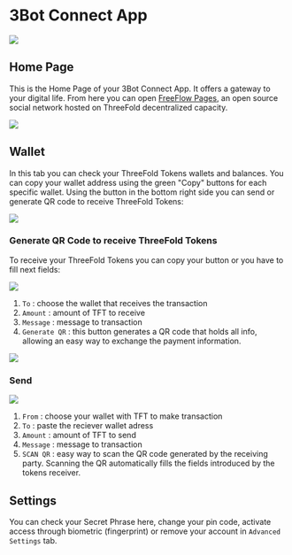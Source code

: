 <!--- original content: https://github.com/threefoldfoundation/info_threefold/tree/development/src/docs/token/apps_wallets --->
# 3Bot Connect App

![](./img/3bot_intro.png)

## Home Page

This is the Home Page of your 3Bot Connect App. It offers a gateway to your digital life. From here you can open  [FreeFlow Pages](https://freeflowpages.com/), an open source social network hosted on ThreeFold decentralized capacity. 

![](./img/3bot_home_page.png )

## Wallet

In this tab you can check your ThreeFold Tokens wallets and balances. You can copy your wallet address using the green "Copy" buttons for each specific wallet. Using the button in the bottom right side you can send or generate QR code to receive ThreeFold Tokens:

![](./img/3bot_wallet_1.png )


### Generate QR Code to receive ThreeFold Tokens

To receive your ThreeFold Tokens you can copy your button or you have to fill next fields:


![](./img/3bot_wallet_2.png)

1) `To` : choose the wallet that receives the transaction
2) `Amount` : amount of TFT to receive
3) `Message` : message to transaction
4) `Generate QR` : this button generates a QR code that holds all info, allowing an easy way to exchange the payment information. 

![](./img/3bot_wallet_3.png )

### Send


![](./img/3bot_wallet_4.png )

1) `From` : choose your wallet with TFT to make transaction
2) `To` : paste the reciever wallet adress
3) `Amount` : amount of TFT to send
4) `Message` : message to transaction
5) `SCAN QR` : easy way to scan the QR code generated by the receiving party. Scanning the QR automatically fills the fields introduced by the tokens receiver. 

## Settings
You can check your Secret Phrase here, change your pin code, activate access through biometric (fingerprint) or remove your account in `Advanced Settings` tab.

